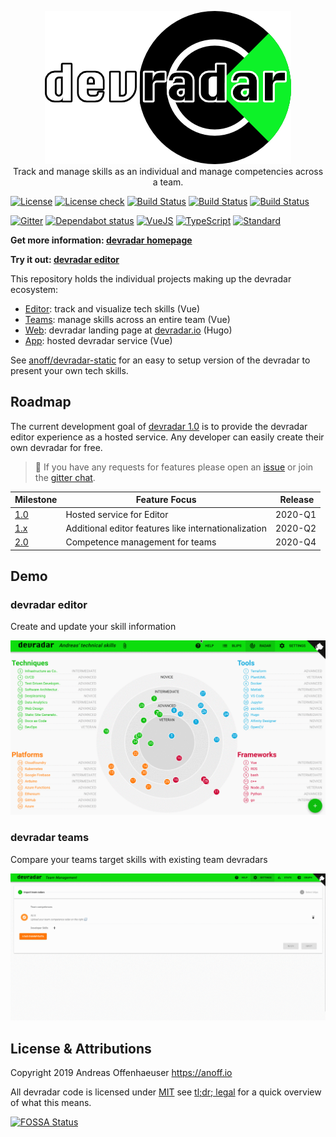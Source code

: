 <p align="center">
  <img src="assets/logo-text.png">
  <br>
  Track and manage skills as an individual and manage competencies across a team.
</p>

[![License](https://badgen.net/badge/license/MIT/blue)](LICENSE)
[![License check](https://app.fossa.com/api/projects/git%2Bgithub.com%2Fanoff%2Fdevradar.svg?type=shield)](https://app.fossa.com/projects/git%2Bgithub.com%2Fanoff%2Fdevradar?ref=badge_shield)
[![Build Status](https://github.com/anoff/devradar/workflows/editor/badge.svg)](https://github.com/anoff/devradar/actions)
[![Build Status](https://github.com/anoff/devradar/workflows/teams/badge.svg)](https://github.com/anoff/devradar/actions)
[![Build Status](https://github.com/anoff/devradar/workflows/web/badge.svg)](https://github.com/anoff/devradar/actions)

[![Gitter](https://badgen.net/badge/chat/on%20gitter/cyan?icon=gitter)](https://gitter.im/devradar/discuss)
[![Dependabot status](https://badgen.net/dependabot/dependabot/dependabot-core/?icon=dependabot)](https://dependabot.com/)
[![VueJS](https://badgen.net/badge/built%20with/Vue.js/cyan)](https://vuejs.org/)
[![TypeScript](https://badgen.net/badge/code/TypeScript/blue)](https://www.typescriptlang.org/)
[![Standard](https://badgen.net/badge/code%20style/standard/pink)](https://standardjs.com/)


**Get more information: [devradar homepage](https://devradar.io)** 

**Try it out: [devradar editor](http://editor.devradar.io/)**

This repository holds the individual projects making up the devradar ecosystem:

* [Editor](editor/): track and visualize tech skills (Vue)
* [Teams](teams/): manage skills across an entire team (Vue)
* [Web](web/): devradar landing page at [devradar.io](//devradar.io) (Hugo)
* [App](app/): hosted devradar service (Vue)

See [anoff/devradar-static](https://github.com/anoff/devradar-static) for an easy to setup version of the devradar to present your own tech skills.

## Roadmap

The current development goal of [devradar 1.0](https://github.com/anoff/devradar/issues?q=is%3Aopen+is%3Aissue+milestone%3A1.0) is to provide the devradar editor experience as a hosted service.
Any developer can easily create their own devradar for free.

> 📢 If you have any requests for features please open an [issue](https://github.com/anoff/devradar/issues) or join the [gitter chat](https://gitter.im/devradar/discuss).

| Milestone | Feature Focus | Release |
|----|-----|-----|
| [1.0](https://github.com/anoff/devradar/milestone/1) | Hosted service for Editor | 2020-Q1 |
| [1.x](https://github.com/anoff/devradar/milestone/2) | Additional editor features like internationalization | 2020-Q2 |
| [2.0](https://github.com/anoff/devradar/milestone/3) | Competence management for teams | 2020-Q4 |

## Demo

### devradar editor

Create and update your skill information

<img src="assets/editor-demo.gif" alt="video of the editor app">

### devradar teams

Compare your teams target skills with existing team devradars

<img src="assets/teams-demo.gif" alt="video of the teams app">

<br />

## License & Attributions

Copyright 2019 Andreas Offenhaeuser <https://anoff.io>

All devradar code is licensed under [MIT](LICENSE) see [tl;dr; legal](https://tldrlegal.com/license/mit-license) for a quick overview of what this means.

[![FOSSA Status](https://app.fossa.io/api/projects/git%2Bgithub.com%2Fanoff%2Fdevradar.svg?type=large)](https://app.fossa.io/projects/git%2Bgithub.com%2Fanoff%2Fdevradar?ref=badge_large)
